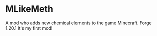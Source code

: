 # MLikeMeth
A mod who adds new chemical elements to the game Minecraft. Forge 1.20.1
It's my first mod!
